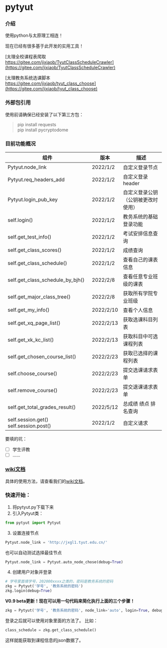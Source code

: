 # pytyut

### 介绍
使用python与太原理工相连！

现在已经有很多基于此开发的实用工具！

[太理全校课程表爬取<br>https://gitee.com/jixiaob/TyutClassScheduleCrawler](https://gitee.com/jixiaob/TyutClassScheduleCrawler)

[太理教务系统选课脚本<br>https://gitee.com/jixiaob/tyut_class_choose](https://gitee.com/jixiaob/tyut_class_choose)


### 外部包引用
使用前请确保已经安装了以下第三方包：
>pip install requests
><br>
> pip install pycryptodome

### 目前功能概况
| 组件                                     | 版本        | 描述                |
|----------------------------------------|-----------|-------------------|
| Pytyut.node_link                       | 2022/1/2  | 自定义登录节点           |
| Pytyut.req_headers_add                 | 2022/1/2  | 自定义登录header       |
| Pytyut.login_pub_key                   | 2022/1/2  | 自定义登录公钥（公钥被更改时使用） |
| self.login()                           | 2022/1/2  | 教务系统的基础登录功能       |
| self.get_test_info()                   | 2022/1/2  | 考试安排信息查询          |
| self.get_class_scores()                | 2022/1/2  | 成绩查询              |
| self.get_class_schedule()              | 2022/1/2  | 查看自己的课表信息         |
| self.get_class_schedule_by_bjh()       | 2022/2/8  | 查看任意专业班级的课表       |
| self.get_major_class_tree()            | 2022/2/8  | 获取所有学院专业班级        |
| self.get_my_info()                     | 2022/2/10 | 查看个人信息            |
| self.get_xq_page_list()                | 2022/2/13 | 获取选课科目列表          |
| self.get_xk_kc_list()                  | 2022/2/13 | 获取科目中可选课程列表       |
| self.get_chosen_course_list()          | 2022/2/23 | 获取已选择的课程列表        |
| self.choose_course()                   | 2022/2/23 | 提交选课请求表单          |
| self.remove_course()                   | 2022/2/23 | 提交退课请求表单          |
| self.get_total_grades_result()         | 2022/5/12 | 总成绩 绩点 排名查询       |
| self.session.get() self.session.post() | 2022/1/2  | 自定义请求             |

要填的坑：
- [ ] 学生评教
- [ ] ……

### [wiki文档](https://gitee.com/jixiaob/pytyut/wikis/%E5%BC%80%E5%A7%8B/%E7%AE%80%E4%BB%8B)
具体的使用方法，请查看我们的[wiki文档](https://gitee.com/jixiaob/pytyut/wikis/%E5%BC%80%E5%A7%8B/%E7%AE%80%E4%BB%8B)。

### 快速开始：
1. 将pytyut.py下载下来
2. 引入Pytyut类：
```python
from pytyut import Pytyut
```
3. 设置连接节点
```python
Pytyut.node_link = 'http://jxgl1.tyut.edu.cn/'
```
也可以自动测试选择最佳节点
```python
Pytyut.node_link = Pytyut.auto_node_chose(debug=True)
```
4. 创建用户对象并登录
```python
# 学号里面填学号，202000xxxx之类的，密码是教务系统的密码
zkg = Pytyut('学号', '教务系统的密码')
zkg.login(debug=True)
```
**V0.9 beta更新！现在可以用一句代码来简化执行上面的三个步骤！**
```python
zkg = Pytyut('学号', '教务系统的密码', node_link='auto', login=True, debug=True)
```

登录之后就可以使用对象里面的方法了。
比如：
```python
class_schedule = zkg.get_class_schedule()
```
这样就能获取到课程信息的json数据了。


